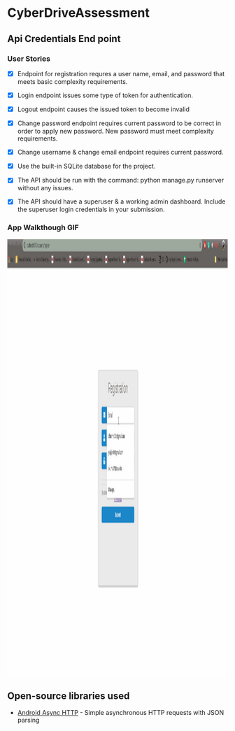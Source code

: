 # CyberDriveAssessment
## Api Credentials End point

### User Stories

- [X]  Endpoint for registration requres a user name, email, and password that meets basic complexity requirements. 
- [X] Login endpoint issues some type of token for authentication.
- [X] Logout endpoint causes the issued token to become invalid
- [X] Change password endpoint requires current password to be correct in order to apply new password. New password must meet complexity requirements.
- [X] Change username & change email endpoint requires current password.
- [X] Use the built-in SQLite database for the project.
- [X] The API should be run with the command: python manage.py runserver without any issues.
- [X] The API should have a superuser & a working admin dashboard. Include the superuser login credentials in your submission.


### App Walkthough GIF

<img src="walkthrough.gif" width=1000 height=1000><br>

## Open-source libraries used
- [Android Async HTTP](https://github.com/codepath/CPAsyncHttpClient) - Simple asynchronous HTTP requests with JSON parsing
